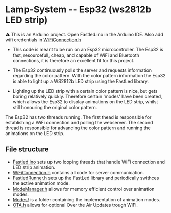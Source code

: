 # Lamp-System -- Esp32 (ws2812b LED strip)

:warning: This is an Arduino project. Open Fastled.ino in the Arduino IDE. Also add wifi credentials in [WiFiConnection.h](./src/Fastled/WiFiConnection.h)

- This code is meant to be run on an Esp32 microcontroller. The Esp32 is fast, resourcefull, cheap, and capable of WiFi and Bluetooth connections, it is therefore an excellent fit for this project.

- The Esp32 continuously polls the server and requests information regarding the color pattern. With the color pattern information the Esp32 is able to light up a WS2812b LED strip using the FastLed library.

- Lighting up the LED strip with a certain color pattern is nice, but gets boring relatively quickly. Therefore certain 'modes' have been created, which allows the Esp32 to display animations on the LED strip, whilst still honouring the original color pattern.


The Esp32 has two threads running. The first thead is responsible for establishing a WiFi connection and polling the webserver. The second thread is responsible for advancing the color pattern and running the animations on the LED strip.

## File structure
- [Fastled.ino](./src/Fastled/Fastled.ino) sets up two looping threads that handle WiFi connection and LED strip animation.
- [WiFiConnection.h](./src/Fastled/WiFiConnection.h) contains all code for server communication.
- [FastledRunner.h](./src/Fastled/FastledRunner.h) sets up the FastLed library and periodically swithces the active animation mode.
- [ModeManager.h](./src/Fastled/ModeManager.h) allows for memory efficient control over animation modes.
- [Modes/](./src/Fastled/Modes/) is a folder containing the implementation of animation modes.
- [OTA.h](./src/Fastled/OTA.h) allows for optional Over the Air Updates trough WiFi.